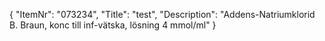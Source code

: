 {
  "ItemNr": "073234",
  "Title": "test",
  "Description": "Addens-Natriumklorid B. Braun, konc till inf-vätska, lösning 4 mmol/ml"
}